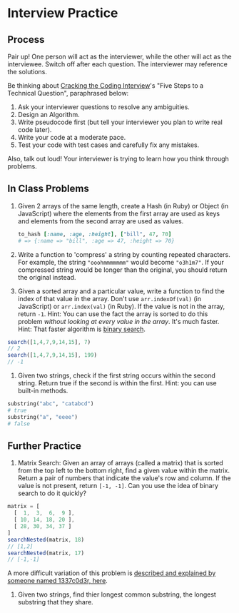 # Interview Practice

## Process

Pair up! One person will act as the interviewer, while the other will act as the interviewee.  Switch off after each question.  The interviewer may reference the solutions. 

Be thinking about <a href="http://www.amazon.com/Cracking-Coding-Interview-6th-Edition/dp/0984782850" target="_blank">Cracking the Coding Interview</a>'s "Five Steps to a Technical Question", paraphrased below:

1. Ask your interviewer questions to resolve any ambiguities.
2. Design an Algorithm.
3. Write pseudocode first (but tell your interviewer you plan to write real code later).
4. Write your code at a moderate pace.
5. Test your code with test cases and carefully fix any mistakes.

Also, talk out loud! Your interviewer is trying to learn how you think through problems.

## In Class Problems

1. Given 2 arrays of the same length, create a Hash (in Ruby) or Object (in JavaScript) where the elements from the first array are used as keys and elements from the second array are used as values.

	```ruby
	to_hash [:name, :age, :height], ["bill", 47, 70]
	# => {:name => "bill", :age => 47, :height => 70}
	```

1. Write a function to 'compress' a string by counting repeated characters.  For example, the string `"ooohmmmmmmm"` would become `"o3h1m7"`. If your compressed string would be longer than the original, you should return the original instead. 

1. Given a sorted array and a particular value, write a function to find the index of that value in the array. Don't use `arr.indexOf(val)` (in JavaScript) or `arr.index(val)` (in Ruby).  If the value is not in the array, return `-1`.  Hint: You can use the fact the array is sorted to do this problem _without looking at every value in the array_.  It's much faster.  Hint: That faster algorithm is <a href="https://www.youtube.com/watch?v=Rz4i37pOVps" target="_blank">binary search</a>.

  ```js
  search([1,4,7,9,14,15], 7)
  // 2
  search([1,4,7,9,14,15], 199)
  // -1
  
  ```

1. Given two strings, check if the first string occurs within the second string. Return true if the second is within the first.  Hint: you can use built-in methods.

  ```ruby
  substring("abc", "catabcd")
  # true
  substring("a", "eeee")
  # false
  ```

## Further Practice 



1. Matrix Search: Given an array of arrays (called a matrix) that is sorted from the top left to the bottom right, find a given value within the matrix. Return a pair of numbers that indicate the value's row and column. If the value is not present, return `[-1, -1]`.  Can you use the idea of binary search to do it quickly?

  ```js
  matrix = [
  	[  1,  3,  6,  9 ],
  	[ 10, 14, 18, 20 ],
  	[ 28, 30, 34, 37 ]
  ]
  searchNested(matrix, 18)
  // [1,2]
  searchNested(matrix, 17)
  // [-1,-1]
  
  ```
  
  A more difficult variation of this problem is <a href="http://articles.leetcode.com/2010/10/searching-2d-sorted-matrix.html" target="_blank">described and explained by someone named 1337c0d3r, here</a>.
  
1. Given two strings, find thier longest common substring, the longest substring that they share.





